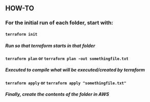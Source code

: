 ## HOW-TO

### For the initial run of each folder, start with:

#### `terraform init`

##### Run so that terraform starts in that folder

#### `terraform plan` or `terraform plan -out somethingfile.txt`

##### Executed to compile what will be executed/created by terraform

#### `terraform apply` or `terraform apply "somethingfile.txt"`

##### Finally, create the contents of the folder in AWS
